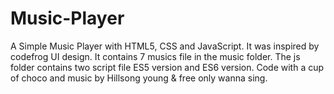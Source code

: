 # Music-Player
A Simple Music Player with HTML5, CSS and JavaScript.
It was inspired by codefrog UI design.
It contains 7 musics file in the music folder.
The js folder contains two script file ES5 version and ES6 version.
Code with a cup of choco and music by Hillsong young & free only wanna sing.
